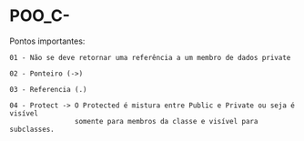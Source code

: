 # POO_C-

Pontos importantes:

	01 - Não se deve retornar uma referência a um membro de dados private
	
	02 - Ponteiro (->)
	
	03 - Referencia (.)
	
	04 - Protect -> O Protected é mistura entre Public e Private ou seja é visível 
					somente para membros da classe e visível para subclasses.